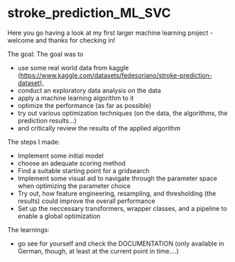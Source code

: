 # stroke_prediction_ML_SVC
Here you go having a look at my first larger machine learning project - welcome and thanks for checking in!

The goal:
The goal was to 
  - use some real world data from kaggle (https://www.kaggle.com/datasets/fedesoriano/stroke-prediction-dataset),
  - conduct an exploratory data analysis on the data
  - apply a machine learning algorithm to it
  - optimize the performance (as far as possible)
  - try out various optimization techniques (on the data, the algorithms, the prediction results...)
  - and critically review the results of the applied algorithm

The steps I made:
  - Implement some initial model
  - choose an adequate scoring method
  - Find a suitable starting point for a gridsearch
  - Implement some visual aid to navigate through the parameter space when optimizing the parameter choice
  - Try out, how feature engineering, resampling, and thresholding (the results) could improve the overall performance
  - Set up the neccessary transformers, wrapper classes, and a pipeline to enable a global optimization

The learnings:
  - go see for yourself and check the DOCUMENTATION (only available in German, though, at least at the current point in time....)


